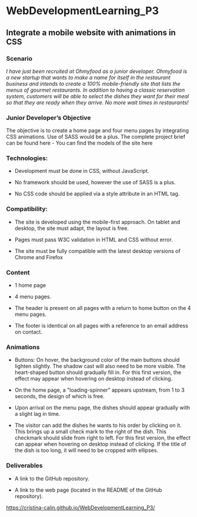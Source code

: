 # WebDevelopmentLearning_P3


## Integrate a mobile website with animations in CSS

### Scenario

_I have just been recruited at Ohmyfood as a junior developer. 
Ohmyfood is a new startup that wants to make a name for itself in the restaurant business and intends to create a 100% mobile-friendly site that lists the menus of gourmet restaurants. In addition to having a classic reservation system, customers will be able to select the dishes they want for their meal so that they are ready when they arrive. No more wait times in restaurants!_

### Junior Developer’s Objective

The objective is to create a home page and four menu pages by integrating CSS animations. Use of SASS would be a plus.
The complete project brief can be found here - You can find the models of the site here

### Technologies:

* Development must be done in CSS, without JavaScript.

* No framework should be used, however the use of SASS is a plus.

* No CSS code should be applied via a style attribute in an HTML tag.

### Compatibility:

* The site is developed using the mobile-first approach. On tablet and desktop, the site must adapt, the layout is free.

* Pages must pass W3C validation in HTML and CSS without error.

* The site must be fully compatible with the latest desktop versions of Chrome and Firefox

### Content

* 1 home page

* 4 menu pages.

* The header is present on all pages with a return to home button on the 4 menu pages.

* The footer is identical on all pages with a reference to an email address on contact.

### Animations

* Buttons: On hover, the background color of the main buttons should lighten slightly. The shadow cast will also need to be more visible. The heart-shaped button should gradually fill in. For this first version, the effect may appear when hovering on desktop instead of clicking.

* On the home page, a "loading-spinner" appears upstream, from 1 to 3 seconds, the design of which is free.

* Upon arrival on the menu page, the dishes should appear gradually with a slight lag in time.

* The visitor can add the dishes he wants to his order by clicking on it. This brings up a small check mark to the right of the dish. This checkmark should slide from right to left. For this first version, the effect can appear when hovering on desktop instead of clicking. If the title of the dish is too long, it will need to be cropped with ellipses.

### Deliverables

* A link to the GitHub repository.

* A link to the web page (located in the README of the GitHub repository). 

https://cristina-calin.github.io/WebDevelopmentLearning_P3/



